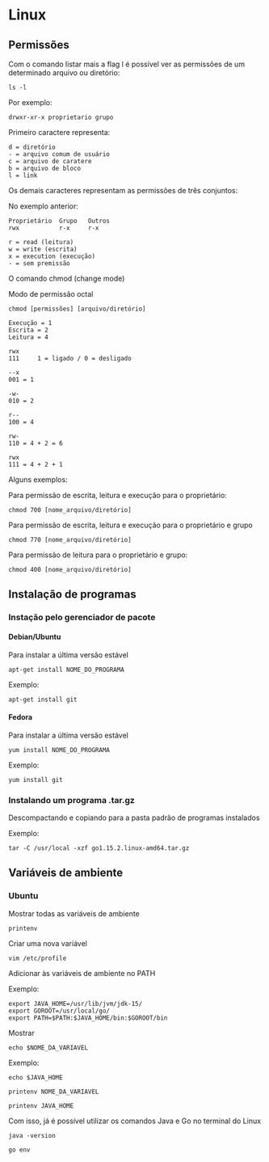 # Linux

## Permissões 

Com o comando listar mais a flag l é possível ver as permissões de um determinado arquivo ou diretório:

```
ls -l 
```

Por exemplo:

```
drwxr-xr-x proprietario grupo
```

Primeiro caractere representa:

```
d = diretório
- = arquivo comum de usuário
c = arquivo de caratere
b = arquivo de bloco
l = link 
```

Os demais caracteres representam as permissões de três conjuntos:

No exemplo anterior: 

```
Proprietário  Grupo   Outros
rwx           r-x     r-x
```

```
r = read (leitura)
w = write (escrita)
x = execution (execução)
- = sem premissão
```


O comando chmod (change mode)

Modo de permissão octal


```
chmod [permissões] [arquivo/diretório]

Execução = 1
Escrita = 2
Leitura = 4

rwx
111		1 = ligado / 0 = desligado

--x
001 = 1

-w-
010	= 2

r--
100 = 4

rw-
110 = 4 + 2 = 6

rwx
111 = 4 + 2 + 1

```

Alguns exemplos: 

Para permissão de escrita, leitura e execução para o proprietário:

```
chmod 700 [nome_arquivo/diretório]
```

Para permissão de escrita, leitura e execução para o proprietário e grupo
```
chmod 770 [nome_arquivo/diretório]
```

Para permissão de leitura para o proprietário e grupo:

```
chmod 400 [nome_arquivo/diretório]
```


## Instalação de programas

### Instação pelo gerenciador de pacote 

#### Debian/Ubuntu 

Para instalar a última versão estável

```
apt-get install NOME_DO_PROGRAMA
```

Exemplo:
```
apt-get install git
```

#### Fedora

Para instalar a última versão estável

```
yum install NOME_DO_PROGRAMA
```

Exemplo:
```
yum install git
```


### Instalando um programa .tar.gz

Descompactando e copiando para a pasta padrão de programas instalados

Exemplo:
```
tar -C /usr/local -xzf go1.15.2.linux-amd64.tar.gz
```

## Variáveis de ambiente

### Ubuntu

Mostrar todas as variáveis de ambiente

```
printenv
```

Criar uma nova variável

```
vim /etc/profile
```

Adicionar às variáveis de ambiente no PATH

Exemplo:
```
export JAVA_HOME=/usr/lib/jvm/jdk-15/
export GOROOT=/usr/local/go/
export PATH=$PATH:$JAVA_HOME/bin:$GOROOT/bin
```

Mostrar

```
echo $NOME_DA_VARIAVEL
```

Exemplo:
```
echo $JAVA_HOME
```

```
printenv NOME_DA_VARIAVEL
```

```
printenv JAVA_HOME
```

Com isso, já é possível utilizar os comandos Java e Go no terminal do Linux

```
java -version

go env
```

